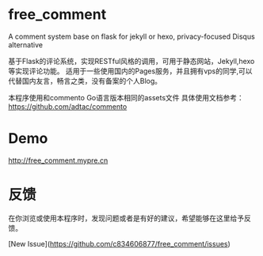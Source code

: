 free_comment
===

A comment system base on flask for jekyll or hexo, privacy-focused Disqus alternative 

基于Flask的评论系统，实现RESTful风格的调用，可用于静态网站，Jekyll,hexo等实现评论功能。
适用于一些使用国内的Pages服务，并且拥有vps的同学,可以代替国内友言，畅言之类，没有备案的个人Blog。


本程序使用和commento Go语言版本相同的assets文件
具体使用文档参考：https://github.com/adtac/commento

Demo
====

http://free_comment.mypre.cn

反馈
===

在你浏览或使用本程序时，发现问题或者是有好的建议，希望能够在这里给予反馈。

\[New Issue](https://github.com/c834606877/free_comment/issues)

